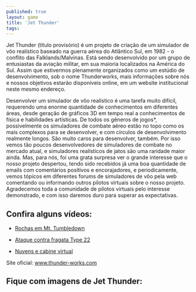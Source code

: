 ```yaml
---
published: true
layout: game
title: 'Jet Thunder'
tags: 
---
```

Jet Thunder (título provisório) é um projeto de criação de um simulador de vôo realístico baseado na guerra aérea do Atlântico Sul, em 1982 - o conflito das Falklands/Malvinas. Está sendo desenvolvido por um grupo de entusiastas da aviação militar, em sua maioria localizados na América do Sul. Assim que estivermos plenamente organizados como um estúdio de desenvolvimento, sob o nome Thunderworks, mais informações sobre nós e nossos objetivos estarão disponíveis online, em um website institucional neste mesmo endereço.

Desenvolver um simulador de vôo realístico é uma tarefa muito difícil, requerendo uma enorme quantidade de conhecimentos em diferentes áreas, desde geração de gráficos 3D em tempo real a conhecimentos de física e habilidades artísticas. De todos os gêneros de jogos*, possivelmente os simuladores de combate aéreo estão no topo como os mais complexos para se desenvolver, e com círculos de desenvolvimento realmente longos. São muito caros para desenvolver, também. Por isso vemos tão poucos desenvolvedores de simuladores de combate no mercado atual, e simuladores realísticos de jatos são uma raridade maior ainda. Mas, para nós, foi uma grata surpresa ver o grande interesse que o nosso projeto despertou, tendo sido recebidos já uma boa quantidade de emails com comentários positivos e encorajadores, e periodicamente, vemos tópicos em diferentes forums de simuladores de vôo pela web comentando ou informando outros pilotos virtuais sobre o nosso projeto. Agradecemos toda a comunidade de pilotos virtuais pelo interesse demonstrado, e com isso daremos duro para superar as expectativas.
## Confira alguns vídeos:
- <a href="http://www.thunder-works.com/movies/clutter1.zip">Rochas em Mt. Tumbledown</a>

- <a href="http://www.thunder-works.com/movies/bomb_run.zip">Ataque contra fragata Type 22</a>

- <a href="http://www.thunder-works.com/movies/cloudsdemo2.zip">Nuvens e cabine virtual</a>


Site oficial: <a href="http://www.thunder-works.com">www.thunder-works.com</a>

## Fique com imagens de Jet Thunder:
